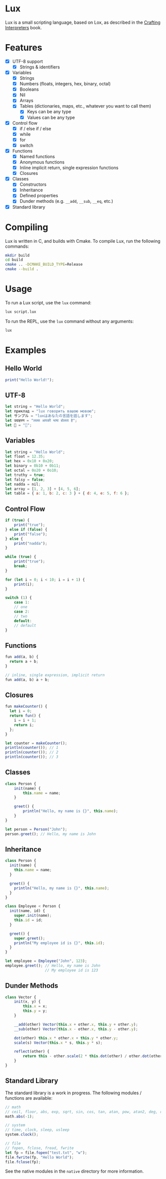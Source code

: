 # Lux

Lux is a small scripting language, based on Lox, as described in the [Crafting Interpreters](https://craftinginterpreters.com/) book.

# Features

-   [x] UTF-8 support
    -   [x] Strings & identifiers
-   [x] Variables
    -   [x] Strings
    -   [x] Numbers (floats, integers, hex, binary, octal)
    -   [x] Booleans
    -   [x] Nil
    -   [x] Arrays
    -   [x] Tables (dictionaries, maps, etc., whatever you want to call them)
        -   [x] Keys can be any type
        -   [x] Values can be any type
-   [x] Control flow
    -   [x] if / else if / else
    -   [x] while
    -   [x] for
    -   [x] switch
-   [x] Functions
    -   [x] Named functions
    -   [x] Anonymous functions
    -   [x] Inline implicit return, single expression functions
    -   [x] Closures
-   [x] Classes
    -   [x] Constructors
    -   [x] Inheritance
    -   [x] Defined properties
    -   [x] Dunder methods (e.g. `__add`, `__sub`, `__eq`, etc.)
-   [x] Standard library

# Compiling

Lux is written in C, and builds with Cmake. To compile Lux, run the following commands:

```bash
mkdir build
cd build
cmake .. -DCMAKE_BUILD_TYPE=Release
cmake --build .
```

# Usage

To run a Lux script, use the `lux` command:

```bash
lux script.lux
```

To run the REPL, use the `lux` command without any arguments:

```bash
lux
```

# Examples

## Hello World

```js
print("Hello World!");
```

## UTF-8

```js
let string = "Hello World";
let приклад = "lux говорить вашою мовою";
let サンプル = "luxはあなたの言語を話します";
let उदाहरण = "लक्स आपकी भाषा बोलता है";
let 💎 = "🙌";
```

## Variables

```js
let string = "Hello World";
let float = 12.35;
let hex = 0x10 + 0x20;
let binary = 0b10 + 0b11;
let octal = 0o20 + 0o10;
let truthy = true;
let falsy = false;
let nadda = nil;
let array = [1, 2, 3] + [4, 5, 6];
let table = { a: 1, b: 2, c: 3 } + { d: 4, e: 5, f: 6 };
```

## Control Flow

```js
if (true) {
    print("true");
} else if (false) {
    print("false");
} else {
    print("nadda");
}

while (true) {
    print("true");
    break;
}

for (let i = 0; i < 10; i = i + 1) {
    print(i);
}

switch (1) {
    case 1:
    // one
    case 2:
    // two
    default:
    // default
}
```

## Functions

```js
fun add(a, b) {
  return a + b;
}

// inline, single expression, implicit return
fun add(a, b) a + b;
```

## Closures

```js
fun makeCounter() {
  let i = 0;
  return fun() {
    i = i + 1;
    return i;
  };
}

let counter = makeCounter();
println(counter()); // 1
println(counter()); // 2
println(counter()); // 3
```

## Classes

```js
class Person {
    init(name) {
        this.name = name;
    }

    greet() {
        println("Hello, my name is {}", this.name);
    }
}

let person = Person("John");
person.greet(); // Hello, my name is John
```

## Inheritance

```js
class Person {
  init(name) {
    this.name = name;
  }

  greet() {
    println("Hello, my name is {}", this.name);
  }
}

class Employee < Person {
  init(name, id) {
    super.init(name);
    this.id = id;
  }

  greet() {
    super.greet();
    println("My employee id is {}", this.id);
  }
}

let employee = Employee("John", 123);
employee.greet(); // Hello, my name is John
                  // My employee id is 123
```

## Dunder Methods

```js
class Vector {
    init(x, y) {
        this.x = x;
        this.y = y;
    }

    __add(other) Vector(this.x + other.x, this.y + other.y);
    __sub(other) Vector(this.x - other.x, this.y - other.y);

    dot(other) this.x * other.x + this.y * other.y;
    scale(s) Vector(this.x * s, this.y * s);

    reflect(other) {
        return this - other.scale(2 * this.dot(other) / other.dot(other));
    }
}
```

## Standard Library

The standard library is a work in progress. The following modules / functions are available:

```js
// math
// ceil, floor, abs, exp, sqrt, sin, cos, tan, atan, pow, atan2, deg, rad, clamp, lerp, map, norm
math.abs(-1);

// system
// time, clock, sleep, usleep
system.clock();

// file
// fopen, fclose, fread, fwrite
let fp = file.fopen("test.txt", "w");
file.fwrite(fp, "Hello World");
file.fclose(fp);
```

See the native modules in the `native` directory for more information.
